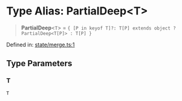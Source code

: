# Type Alias: PartialDeep\<T\>

> **PartialDeep**\<`T`\> = `{ [P in keyof T]?: T[P] extends object ? PartialDeep<T[P]> : T[P] }`

Defined in: [state/merge.ts:1](https://github.com/benallfree/lab13/blob/c14b6cbe39823dfc265f5d26450ed040a344e64f/sdk/src/online/state/merge.ts#L1)

## Type Parameters

### T

`T`
